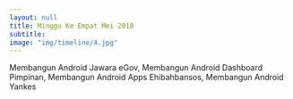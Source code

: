 ```yaml
---
layout: null
title: Minggu Ke Empat Mei 2018
subtitle:
image: "img/timeline/4.jpg"
---
```

Membangun Android Jawara eGov, Membangun Android Dashboard Pimpinan, Membangun Android Apps Ehibahbansos, Membangun Android Yankes